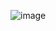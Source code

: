![image](https://github.com/Positiveoo1/Not-All-js/assets/106428934/9ef93a01-ddb8-4654-9473-ca999ca2dd5c)
